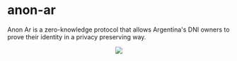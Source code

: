 # anon-ar
Anon Ar is a zero-knowledge protocol that allows Argentina's DNI owners to prove their identity in a privacy preserving way.


<p align="center">
  <img src="[https://github.com/privacy-scaling-explorations/anon-aadhaar/assets/67648863/b29d784b-610a-4222-8fa5-4a2972e492fd](https://www.argentina.gob.ar/sites/default/files/bandera-nacional-4.jpg)">
</p>
